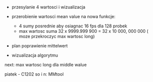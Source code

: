 - przesylanie 4 wartosci i wizualizacja
- przerobienie wartosci mean value na nowa funkcje:
	- 4 sumy posrednie aby osiagnac 16 fps dla 128 probek
	- max wartosc suma 32 x 9999.999 900 = 32 x 10 000, 000 000 ( moze przekroczyc max wartosc long)


- plan poprawienie mittelwert
- wizualizacja algorytmu

next:
 max wartosc long dla middle walue

piatek - C1202
so i n: MMtool